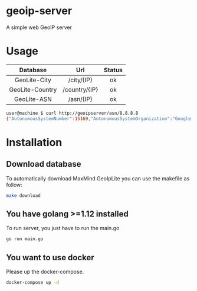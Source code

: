 # geoip-server
 A simple web GeoIP server
 
# Usage

|     Database    |      Url      | Status |
|:---------------:|:-------------:|:------:|
|   GeoLite-City  |   /city/{IP}  |   ok   |
| GeoLite-Country | /country/{IP} |   ok   |
|   GeoLite-ASN   |   /asn/{IP}   |   ok   | 
       
```bash
user@machine $ curl http://geoipserver/asn/8.8.8.8
{"AutonomousSystemNumber":15169,"AutonomousSystemOrganization":"Google LLC"}
```

# Installation

## Download database

To automatically download MaxMind GeoIpLite you can use the makefile as follow:
```bash
make download
```

## You have golang >=1.12 installed

To run server, you just have to run the main.go
```bash
go run main.go
```

## You want to use docker

Please up the docker-compose.
```bash
docker-compose up -d
```
